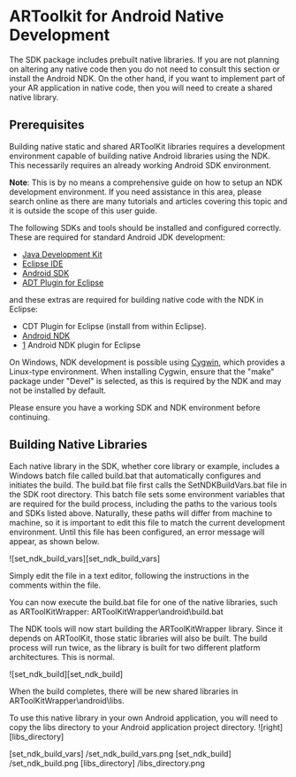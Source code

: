 # ARToolkit for Android Native Development

The SDK package includes prebuilt native libraries. If you are not planning on altering any native code then you do not need to consult this section or install the Android NDK. On the other hand, if you want to implement part of your AR application in native code, then you will need to create a shared native library.

## Prerequisites

Building native static and shared ARToolKit libraries requires a development environment capable of building native Android libraries using the NDK. This necessarily requires an already working Android SDK environment.

**Note**: This is by no means a comprehensive guide on how to setup an NDK development environment. If you need assistance in this area, please search online as there are many tutorials and articles covering this topic and it is outside the scope of this user guide.

The following SDKs and tools should be installed and configured correctly. These are required for standard Android JDK development:

- [Java Development Kit][1]
- [Eclipse IDE][2]
- [Android SDK][3]
- [ADT Plugin for Eclipse][4]

and these extras are required for building native code with the NDK in Eclipse:

- CDT Plugin for Eclipse (install from within Eclipse).
- [Android NDK][5]
- [1][6] Android NDK plugin for Eclipse

On Windows, NDK development is possible using [Cygwin][7], which provides a Linux-type environment. When installing Cygwin, ensure that the "make" package under "Devel" is selected, as this is required by the NDK and may not be installed by default.

Please ensure you have a working SDK and NDK environment before continuing.

## Building Native Libraries

Each native library in the SDK, whether core library or example, includes a Windows batch file called build.bat that automatically configures and initiates the build. The build.bat file first calls the SetNDKBuildVars.bat file in the SDK root directory. This batch file sets some environment variables that are required for the build process, including the paths to the various tools and SDKs listed above. Naturally, these paths will differ from machine to machine, so it is important to edit this file to match the current development environment. Until this file has been configured, an error message will appear, as shown below.

![set_ndk_build_vars][set_ndk_build_vars]

Simply edit the file in a text editor, following the instructions in the comments within the file.

You can now execute the build.bat file for one of the native libraries, such as ARToolKitWrapper: ARToolKitWrapper\\android\\build.bat

The NDK tools will now start building the ARToolKitWrapper library. Since it depends on ARToolKit, those static libraries will also be built. The build process will run twice, as the library is built for two different platform architectures. This is normal.

![set_ndk_build][set_ndk_build]

When the build completes, there will be new shared libraries in ARToolKitWrapper\\android\\libs.

To use this native library in your own Android application, you will need to copy the libs directory to your Android application project directory. ![right][libs_directory]

[1]: http://www.oracle.com/technetwork/java/javase/downloads/index.html
[2]: http://www.eclipse.org/
[3]: http://developer.android.com/sdk/index.html
[4]: http://developer.android.com/sdk/eclipse-adt.html
[5]: http://developer.android.com/sdk/ndk/index.html
[6]: http://tools.android.com/recent/usingthendkplugin
[7]: http://www.cygwin.com

[set_ndk_build_vars] /set_ndk_build_vars.png
[set_ndk_build] /set_ndk_build.png
[libs_directory] /libs_directory.png
